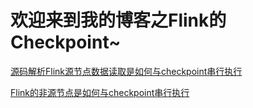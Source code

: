 # 欢迎来到我的博客之Flink的Checkpoint~
[源码解析Flink源节点数据读取是如何与checkpoint串行执行](源码解析Flink源节点数据读取是如何与checkpoint串行执行.md)

[Flink的非源节点是如何与checkpoint串行执行](Flink的非源节点是如何与checkpoint串行执行的.md)
